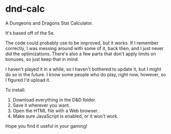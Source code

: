 # dnd-calc
A Dungeons and Dragons Stat Calculator.

It's based off of the 5e.

The code could probably use to be improved, but it works. If I remember correctly, I was messing around with some of it, back then, and I just never did the optimizations. There's also a few parts that don't apply limits on bonuses, so just keep that in mind.

I haven't played it in a while, so I haven't bothered to update it, but I might do so in the future. I know some people who do play, right now, however, so I figured I'd upload it.

To install:
1) Download everything in the D&D folder.
2) Save it wherever you want.
3) Open the HTML file with a Web browser.
4) Make sure JavaScript is enabled, or it won't work.

Hope you find it useful in your gaming!
